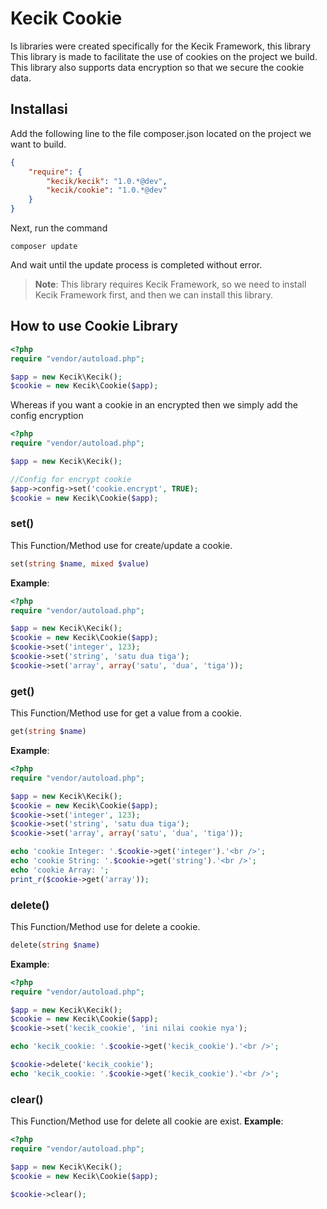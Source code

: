 **Kecik Cookie**
==========
Is libraries were created specifically for the Kecik Framework, this library This library is made to facilitate the use of cookies on the project we build. This library also supports data encryption so that we secure the cookie data.

**Installasi**
-----------
Add the following line to the file composer.json located on the project we want to build.
```json
{
    "require": {
        "kecik/kecik": "1.0.*@dev",
        "kecik/cookie": "1.0.*@dev"
    }
}
```

Next, run the command
```shell
composer update
```

And wait until the update process is completed without error.
> **Note**: This library requires Kecik Framework, so we need to install Kecik Framework first, and then we can install this library.

## **How to use Cookie Library**

```php
<?php
require "vendor/autoload.php";

$app = new Kecik\Kecik();
$cookie = new Kecik\Cookie($app);
```
Whereas if you want a cookie in an encrypted then we simply add the config encryption

```php
<?php
require "vendor/autoload.php";

$app = new Kecik\Kecik();

//Config for encrypt cookie
$app->config->set('cookie.encrypt', TRUE);
$cookie = new Kecik\Cookie($app);
```

### **set()**
This Function/Method use for create/update a cookie.
```php
set(string $name, mixed $value)
```
**Example**:
```php
<?php
require "vendor/autoload.php";

$app = new Kecik\Kecik();
$cookie = new Kecik\Cookie($app);
$cookie->set('integer', 123);
$cookie->set('string', 'satu dua tiga');
$cookie->set('array', array('satu', 'dua', 'tiga'));
```

### **get()**
This Function/Method use for get a value from a cookie.
```php
get(string $name)
```
**Example**:
```php
<?php
require "vendor/autoload.php";

$app = new Kecik\Kecik();
$cookie = new Kecik\Cookie($app);
$cookie->set('integer', 123);
$cookie->set('string', 'satu dua tiga');
$cookie->set('array', array('satu', 'dua', 'tiga'));

echo 'cookie Integer: '.$cookie->get('integer').'<br />';
echo 'cookie String: '.$cookie->get('string').'<br />';
echo 'cookie Array: ';
print_r($cookie->get('array'));
```

### **delete()**
This Function/Method use for delete a cookie.
```php
delete(string $name)
```
**Example**:
```php
<?php
require "vendor/autoload.php";

$app = new Kecik\Kecik();
$cookie = new Kecik\Cookie($app);
$cookie->set('kecik_cookie', 'ini nilai cookie nya');

echo 'kecik_cookie: '.$cookie->get('kecik_cookie').'<br />';

$cookie->delete('kecik_cookie');
echo 'kecik_cookie: '.$cookie->get('kecik_cookie').'<br />';
```

### **clear()**
This Function/Method use for delete all cookie are exist.
**Example**:
```php
<?php
require "vendor/autoload.php";

$app = new Kecik\Kecik();
$cookie = new Kecik\Cookie($app);

$cookie->clear();
```
